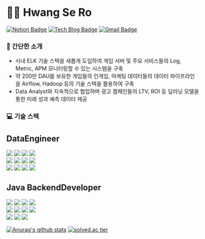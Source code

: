 # 🙋‍♂ ️Hwang Se Ro
[![Notion Badge](https://img.shields.io/badge/Notion-000000?style=flat-square&logo=notion&logoColor=white&link=https://srhwang.notion.site/f80f82f3e4974630aa2eafd8d5b7c980)]([https://www.notion.so/hwangsero/_Hwang-Se-Ro-61f4d92dd57b4f8bbcce679d6628de4e/](https://srhwang.notion.site/f80f82f3e4974630aa2eafd8d5b7c980)) [![Tech Blog Badge](https://img.shields.io/badge/-Tech%20blog-10ac84?style=flat-square&logo=blogger&logoColor=white&link=https://hsro2228.tistory.com/)](https://hsro2228.tistory.com/) [![Gmail Badge](https://img.shields.io/badge/Gmail-d14836?style=flat-square&logo=Gmail&logoColor=white&link=mailto:hsro22288@gmail.com)](mailto:hsro22288@gmail.com)

### 👋 간단한 소개
- 사내 ELK 기술 스택을 새롭게 도입하여 게임 서버 및 주요 서비스들의 Log, Metric, APM 모니터링할 수 있는 시스템을 구축
- 약 200만 DAU를 보유한 게임들의 인게임, 마케팅 데이터들의 데이터 파이프라인을 Airflow, Hadoop 등의 기술 스택을 활용하여 구축 
- Data Analyst와 지속적으로 협업하며 광고 캠페인들의 LTV, ROI 등 딥러닝 모델을 통한 미래 성과 예측 데이터 제공

### 💻 기술 스텍
## DataEngineer
<img src="https://img.shields.io/badge/Python-3776AB?style=flat-square&logo=Python&logoColor=white"/></a>
<img src="https://img.shields.io/badge/Elasticsearch-005571?style=flat-square&logo=Elasticsearch&logoColor=white"/></a>
<img src="https://img.shields.io/badge/Airflow-017CEE?style=flat-square&logo=Apache Airflow&logoColor=white"/></a>
<img src="https://img.shields.io/badge/Hadoop-66CCFF?style=flat-square&logo=ApacheHadoop&logoColor=white"/></a>
<br>
<img src="https://img.shields.io/badge/Kafka-231F20?style=flat-square&logo=Apache Kafka&logoColor=white"/></a>
<img src="https://img.shields.io/badge/Fluentd-0E83C8?style=flat-square&logo=Fluentd&logoColor=white"/></a>
<img src="https://img.shields.io/badge/Spark-E25A1C?style=flat-square&logo=Apache Spark&logoColor=white"/></a>
<img src="https://img.shields.io/badge/Kubernetes-326CE5?style=flat-square&logo=Kubernetes&logoColor=white"/></a>
<br>
<img src="https://img.shields.io/badge/Docker-2496ED?style=flat-square&logo=Docker&logoColor=white"/></a>
<img src="https://img.shields.io/badge/Linux-FCC624?style=flat-square&logo=Linux&logoColor=white"/></a>
<img src="https://img.shields.io/badge/Nginx-009639?style=flat-square&logo=Nginx&logoColor=white"/></a>
<img src="https://img.shields.io/badge/MariaDB-003545?style=flat-square&logo=MariaDB&logoColor=white"/></a>

## Java BackendDeveloper
<img src="https://img.shields.io/badge/Java-007396?style=flat-square&logo=Java&logoColor=white"/></a>
<img src="https://img.shields.io/badge/Spring-6DB33F?style=flat-square&logo=Spring&logoColor=white"/></a>
<img src="https://img.shields.io/badge/JavaScript-F7DF1E?style=flat-square&logo=JavaScript&logoColor=white"/></a>
<img src="https://img.shields.io/badge/Hibernate-59666C?style=flat-square&logo=Hibernate&logoColor=white"/></a>
<br>
<img src="https://img.shields.io/badge/ApacheTomcat-F8DC75?style=flat-square&logo=Apache-Tomcat&logoColor=white"/></a>
<img src="https://img.shields.io/badge/AmazonAWS-232F3E?style=flat-square&logo=Amazon-AWS&logoColor=white"/></a>
<img src="https://img.shields.io/badge/Jenkins-D24939?style=flat-square&logo=Jenkins&logoColor=white"/></a>
<img src="https://img.shields.io/badge/Travis-3EAAAF?style=flat-square&logo=Travis&logoColor=white"/></a>
<br>
<img src="https://img.shields.io/badge/Redis-DC382D?style=flat-square&logo=Redis&logoColor=white"/></a>
<img src="https://img.shields.io/badge/MongoDB-47A248?style=flat-square&logo=MongoDB&logoColor=white"/></a>
<img src="https://img.shields.io/badge/Mysql-4479A1?style=flat-square&logo=Mysql&logoColor=white"/></a>
<br>



[![Anurag's github stats](https://github-readme-stats.vercel.app/api?username=hwangsero&show_icons=true&theme=chartreuse-dark)](https://github.com/hwangsero/github-readme-stats)
[![solved.ac tier](http://mazassumnida.wtf/api/generate_badge?boj=hsro2228)](https://solved.ac/hsro2228)




